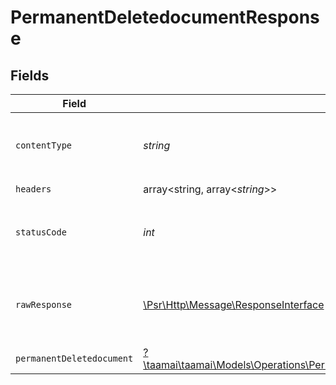 # PermanentDeletedocumentResponse


## Fields

| Field                                                                                                                                                         | Type                                                                                                                                                          | Required                                                                                                                                                      | Description                                                                                                                                                   | Example                                                                                                                                                       |
| ------------------------------------------------------------------------------------------------------------------------------------------------------------- | ------------------------------------------------------------------------------------------------------------------------------------------------------------- | ------------------------------------------------------------------------------------------------------------------------------------------------------------- | ------------------------------------------------------------------------------------------------------------------------------------------------------------- | ------------------------------------------------------------------------------------------------------------------------------------------------------------- |
| `contentType`                                                                                                                                                 | *string*                                                                                                                                                      | :heavy_check_mark:                                                                                                                                            | HTTP response content type for this operation                                                                                                                 |                                                                                                                                                               |
| `headers`                                                                                                                                                     | array<string, array<*string*>>                                                                                                                                | :heavy_check_mark:                                                                                                                                            | N/A                                                                                                                                                           |                                                                                                                                                               |
| `statusCode`                                                                                                                                                  | *int*                                                                                                                                                         | :heavy_check_mark:                                                                                                                                            | HTTP response status code for this operation                                                                                                                  |                                                                                                                                                               |
| `rawResponse`                                                                                                                                                 | [\Psr\Http\Message\ResponseInterface](https://www.php-fig.org/psr/psr-7/#33-psrhttpmessageresponseinterface)                                                  | :heavy_check_mark:                                                                                                                                            | Raw HTTP response; suitable for custom response parsing                                                                                                       |                                                                                                                                                               |
| `permanentDeletedocument`                                                                                                                                     | [?\taamai\taamai\Models\Operations\PermanentDeletedocumentPermanentDeletedocument](../../Models/Operations/PermanentDeletedocumentPermanentDeletedocument.md) | :heavy_minus_sign:                                                                                                                                            | OK                                                                                                                                                            | {"status":"success","message":"document Deleted Successfully"}                                                                                                |